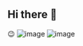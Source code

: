 ## Hi there 👋
😉
![image](https://github.com/user-attachments/assets/087efff5-e335-4eb7-8c00-71c2f203d842)
![image](https://github.com/user-attachments/assets/a028108d-71ad-42ec-944f-eebbfc31a807)

<!--
**mckrob/mckrob** is a ✨ _special_ ✨ repository because its `README.md` (this file) appears on your GitHub profile.

Here are some ideas to get you started:

- 🔭 I’m currently working on ...
- 🌱 I’m currently learning ...
- 👯 I’m looking to collaborate on ...
- 🤔 I’m looking for help with ...
- 💬 Ask me about ...
- 📫 How to reach me: ...
- 😄 Pronouns: ...
- ⚡ Fun fact: ...
-->
